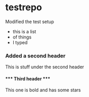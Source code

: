 # testrepo
Modified the test setup  
- this is a list
- of things
- I typed 

### Added a second header
 This is stuff under the second header



#### *** Third header ***
This one is bold and has some stars
